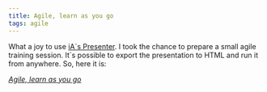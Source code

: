 ```yaml
---
title: Agile, learn as you go
tags: agile
---
```


What a joy to use [iA´s Presenter](https://ia.net/presenter). I took the chance to prepare a small agile training session. It´s possible to export the presentation to HTML and run it from anywhere. So, here it is:

<div><a href="/assets/agile/index.htm"><cite>Agile,    learn as you go</cite></a></div>
